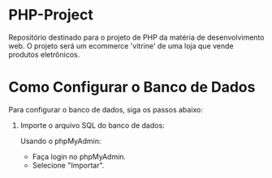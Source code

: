 # PHP-Project
Repositório destinado para o projeto de PHP da matéria de desenvolvimento web. O projeto será um ecommerce 'vitrine' de uma loja que vende produtos eletrônicos.

# Como Configurar o Banco de Dados

Para configurar o banco de dados, siga os passos abaixo:

1. Importe o arquivo SQL do banco de dados:

   Usando o phpMyAdmin:
   - Faça login no phpMyAdmin.
   - Selecione "Importar".
